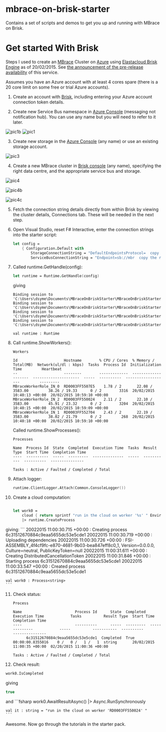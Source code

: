 # mbrace-on-brisk-starter
Contains a set of scripts and demos to get you up and running with MBrace on Brisk.

# Get started With Brisk

Steps I used to create an [MBrace](http://www.m-brace.net/) Cluster on [Azure](https://windowsazure.com) using [Elastacloud Brisk Engine](https://www.briskengine.com/#/dash) as of 20/02/2015. See [the announcement of the pre-release availability](http://blog.brisk.elastatools.com/2015/02/19/adding-support-for-mbrace-f-and-net-on-brisk/) of this service.

Assumes you have an Azure account with at least 4 cores spare (there is a 20 core limit on some free or trial Azure accounts).

1.	Create an account with [Brisk](https://www.briskengine.com/), including entering your Azure account connection token details. 

2.	Create new Service Bus namespace in [Azure Console](https://manage.windowsazure.com) (messaging not notification hub). You can use any name but you will need to refer to it later. 

  ![pic1b](https://cloud.githubusercontent.com/assets/7204669/6285597/62a9e218-b8f5-11e4-830f-6c7cd7d7b02c.PNG)   ![pic1](https://cloud.githubusercontent.com/assets/7204669/6285347/a0571138-b8f2-11e4-97dd-364ff7e6bf0c.jpg)

3.	Create new storage in the [Azure Console](https://manage.windowsazure.com) (any name) or use an existing storage account.

  ![pic3](https://cloud.githubusercontent.com/assets/7204669/6285351/a8257724-b8f2-11e4-9955-ceb19c53b7b4.jpg)

4.	Create a new MBrace cluster in [Brisk console](https://www.briskengine.com/#/dash) (any name), specifying the right data centre, and the appropriate service bus and storage.

  ![pic4](https://cloud.githubusercontent.com/assets/7204669/6285354/b0620876-b8f2-11e4-84c9-58e7acee52ab.jpg)

  ![pic4b](https://cloud.githubusercontent.com/assets/7204669/6285356/b53f71c6-b8f2-11e4-964a-c3b89d17cf3e.png)

  ![pic4c](https://cloud.githubusercontent.com/assets/7204669/6285357/b55bcf4c-b8f2-11e4-905c-b782ae7b9c6a.png)


5.	Fetch the connection string details directly from within Brisk by viewing the cluster details, Connections tab. These will be needed in the next step.

6. Open Visual Studio, reset F# Interactive, enter the connection strings into the starter script:

    ```fsharp
    let config = 
        { Configuration.Default with
            StorageConnectionString = "DefaultEndpointsProtocol=  copy the rest here"
            ServiceBusConnectionString = "Endpoint=sb://mbr  copy the rest here" }
    ```

7. Called runtime.GetHandle(config):
    ```fsharp
    let runtime = Runtime.GetHandle(config)
    ```
   giving
   ```
   Binding session to 'C:\Users\dsyme\Documents\MBraceOnBriskStarter\MBraceOnBriskStarter\src\Demos\../../lib/Microsoft.Data.Edm.dll'...
   Binding session to 'C:\Users\dsyme\Documents\MBraceOnBriskStarter\MBraceOnBriskStarter\src\Demos\../../lib/Microsoft.Data.Services.Client.dll'...
   Binding session to 'C:\Users\dsyme\Documents\MBraceOnBriskStarter\MBraceOnBriskStarter\src\Demos\../../lib/Microsoft.Data.OData.dll'...
   Binding session to 'C:\Users\dsyme\Documents\MBraceOnBriskStarter\MBraceOnBriskStarter\src\Demos\../../lib/Newtonsoft.Json.dll'...

   val runtime : Runtime
    ```

8. Call runtime.ShowWorkers():
    ```
    Workers                                                                                                        

    Id                     Hostname        % CPU / Cores  % Memory / Total(MB)  Network(ul/dl : kbps)  Tasks  Process Id  Initialization Time         Heartbeat                  
    --                     --------        -------------  --------------------  ---------------------  -----  ----------  -------------------         ---------                  
    MBraceWorkerRole_IN_0  RD0003FF5507E5    1.78 / 2       22.08 / 3583.00         38.26 / 19.33      0 / 2        3316  20/02/2015 10:40:13 +00:00  20/02/2015 10:59:10 +00:00 
    MBraceWorkerRole_IN_2  RD0003FF550024    2.11 / 2       22.10 / 3583.00         45.91 / 23.32      0 / 2        3204  20/02/2015 10:40:15 +00:00  20/02/2015 10:59:09 +00:00 
    MBraceWorkerRole_IN_1  RD0003FF552704    2.43 / 2       22.19 / 3583.00         38.02 / 21.79      0 / 2         268  20/02/2015 10:40:18 +00:00  20/02/2015 10:59:10 +00:00 
    ```
    Called runtime.ShowProcesses():
    ```
    Processes                                                                                                   

    Name  Process Id  State  Completed  Execution Time  Tasks  Result Type  Start Time  Completion Time 
    ----  ----------  -----  ---------  --------------  -----  -----------  ----------  --------------- 

    Tasks : Active / Faulted / Completed / Total
    ```

9. Attach logger:
    ```fsharp
    runtime.ClientLogger.Attach(Common.ConsoleLogger())
    ```

10.	Create a cloud computation:
    ```fsharp

    let work0 =
        cloud { return sprintf "run in the cloud on worker '%s' " Environment.MachineName }
        |> runtime.CreateProcess
    ```
   giving:
    ```
    20022015 11:00:30.715 +00:00 : Creating process 6c31512670884c9eaa5655dc53e5cde1 
    20022015 11:00:30.719 +00:00 : Uploading dependencies
    20022015 11:00:30.726 +00:00 : FSI-ASSEMBLY_4f4cf9fc-e870-4681-9b03-bea847eff8c0_1, Version=0.0.0.0, Culture=neutral, PublicKeyToken=null
    20022015 11:00:31.611 +00:00 : Creating DistributedCancellationToken
    20022015 11:00:31.846 +00:00 : Starting process 6c31512670884c9eaa5655dc53e5cde1
    20022015 11:00:33.547 +00:00 : Created process 6c31512670884c9eaa5655dc53e5cde1

    val work0 : Process<string>
    ```

11. Check status:
    ```
    Process                                                                                                                                                                            

    Name                        Process Id      State  Completed  Execution Time            Tasks          Result Type  Start Time                  Completion Time            
    ----                        ----------      -----  ---------  --------------            -----          -----------  ----------                  ---------------            
          6c31512670884c9eaa5655dc53e5cde1  Completed  True       00:00:00.8355016    0 /   0 /   1 /   1  string       20/02/2015 11:00:35 +00:00  02/20/2015 11:00:36 +00:00 

    Tasks : Active / Faulted / Completed / Total
    ```

12. Check result:
  ```fsharp
  work0.IsCompleted
  ```
  giving
  ```fsharp
  true
  ```
   and
    ```fsharp
    work0.AwaitResultAsync() |> Async.RunSynchronously

    val it : string = "run in the cloud on worker 'RD0003FF550024' "
    ```
Awesome. Now go through the tutorials in the starter pack.

